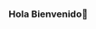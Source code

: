 ### Hola Bienvenido👋

<!--
**Ro-Acuna23/Ro-Acuna23** is a ✨ _special_ ✨ repository because its `README.md` (this file) appears on your GitHub profile.

Here are some ideas to get you started:

###🔭 Estudiante de Ingenieria en Informatica
- 🌱 I’m currently learning ...
- 👯 I’m looking to collaborate on ...
- 🤔 I’m looking for help with ...
- 💬 Ask me about ...
- 📫 How to reach me: ...
- 😄 Pronouns: ...
- ⚡ Fun fact: ...
-->

